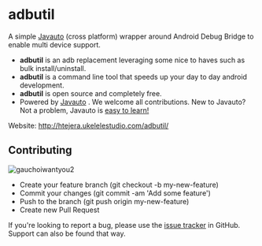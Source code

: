 # adbutil
A simple [Javauto](http://javauto.github.io/)  (cross platform) wrapper around Android Debug Bridge to enable multi device support.

* **adbutil** is an adb replacement leveraging some nice to haves such as bulk install/uninstall.
* **adbutil** is a command line tool that speeds up your day to day android development.
* **adbutil** is open source and completely free.
* Powered by [Javauto](http://javauto.github.io/) . We welcome all contributions. New to Javauto? Not a problem, Javauto is [easy to learn!](http://javauto.github.io/docs/getting-started.html)

Website: http://htejera.ukelelestudio.com/adbutil/

## Contributing
![gauchoiwantyou2](https://cloud.githubusercontent.com/assets/3797402/6204483/3f8bddbe-b534-11e4-9966-fbc78e8d8161.gif)


* Create your feature branch (git checkout -b my-new-feature)
* Commit your changes (git commit -am 'Add some feature')
* Push to the branch (git push origin my-new-feature)
* Create new Pull Request

If you're looking to report a bug, please use the [issue tracker](https://github.com/ohtejera/adbutil/issues) in GitHub. Support can also be found that way.

